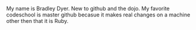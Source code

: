 My name is Bradley Dyer. New to github and the dojo.
My favorite codeschool is master github becasue it makes real changes on a machine other then that it is Ruby.
